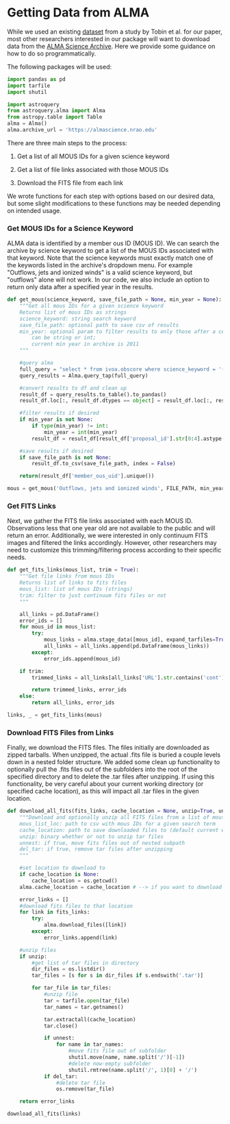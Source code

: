 # Getting Data from ALMA

While we used an existing [dataset](https://dataverse.harvard.edu/dataset.xhtml?persistentId=doi:10.7910/DVN/JETGZC) from a study by Tobin et al. for our paper, most other researchers interested in our package will want to download data from the [ALMA Science Archive](https://almascience.nrao.edu/aq/). Here we provide some guidance on how to do so programmatically.

The following packages will be used:


```python
import pandas as pd
import tarfile
import shutil

import astroquery
from astroquery.alma import Alma
from astropy.table import Table
alma = Alma()
alma.archive_url = 'https://almascience.nrao.edu'
```

There are three main steps to the process:

1. Get a list of all MOUS IDs for a given science keyword

2. Get a list of file links associated with those MOUS IDs

3. Download the FITS file from each link

We wrote functions for each step with options based on our desired data, but some slight modifications to these functions may be needed depending on intended usage.

### Get MOUS IDs for a Science Keyword

ALMA data is identified by a member ous ID (MOUS ID). We can search the archive by science keyword to get a list of the MOUS IDs associated with that keyword. Note that the science keywords must exactly match one of the keywords listed in the archive's dropdown menu. For example "Outflows, jets and ionized winds" is a valid science keyword, but "outflows" alone will not work. In our code, we also include an option to return only data after a specified year in the results.


```python
def get_mous(science_keyword, save_file_path = None, min_year = None):
    """Get all mous IDs for a given science keyword
    Returns list of mous IDs as strings
    science_keyword: string search keyword
    save_file_path: optional path to save csv of results
    min_year: optional param to filter results to only those after a certain year;
        can be string or int;
        current min year in archive is 2011
    """

    #query alma
    full_query = "select * from ivoa.obscore where science_keyword = '{}'".format(science_keyword)
    query_results = Alma.query_tap(full_query)

    #convert results to df and clean up
    result_df = query_results.to_table().to_pandas()
    result_df.loc[:, result_df.dtypes == object] = result_df.loc[:, result_df.dtypes == object].apply(lambda x: x.str.decode('utf-8'))

    #filter results if desired
    if min_year is not None:
        if type(min_year) != int:
            min_year = int(min_year)
        result_df = result_df[result_df['proposal_id'].str[0:4].astype(int) >= min_year]

    #save results if desired
    if save_file_path is not None:
        result_df.to_csv(save_file_path, index = False)

    return(result_df['member_ous_uid'].unique())
```


```python
mous = get_mous('Outflows, jets and ionized winds', FILE_PATH, min_year = 2018)
```

### Get FITS Links

Next, we gather the FITS file links associated with each MOUS ID. Observations less that one year old are not available to the public and will return an error. Additionally, we were interested in only continuum FITS images and filtered the links accordingly. However, other researchers may need to customize this trimming/filtering process according to their specific needs.


```python
def get_fits_links(mous_list, trim = True):
    """Get file links from mous IDs
    Returns list of links to fits files
    mous_list: list of mous IDs (strings)
    trim: filter to just continuum fits files or not
    """

    all_links = pd.DataFrame()
    error_ids = []
    for mous_id in mous_list:
        try:
            mous_links = alma.stage_data([mous_id], expand_tarfiles=True)['URL']
            all_links = all_links.append(pd.DataFrame(mous_links))
        except:
            error_ids.append(mous_id)

    if trim:
        trimmed_links = all_links[all_links['URL'].str.contains('cont') & all_links['URL'].str.contains('fits.tar')]['URL']

        return trimmed_links, error_ids
    else:
        return all_links, error_ids
```


```python
links, _ = get_fits_links(mous)
```

### Download FITS Files from Links

Finally, we download the FITS files. The files initially are downloaded as zipped tarballs. When unzipped, the actual .fits file is buried a couple levels down in a nested folder structure. We added some clean up functionality to optionally pull the .fits files out of the subfolders into the root of the specified directory and to delete the .tar files after unzipping. If using this functionality, be very careful about your current working directory (or specified cache location), as this will impact all .tar files in the given location.


```python
def download_all_fits(fits_links, cache_location = None, unzip=True, unnest=True, del_tar=False):
    """Download and optionally unzip all FITS files from a list of mous IDs
    mous_list_loc: path to csv with mous IDs for a given search term
    cache_location: path to save downloaded files to (default current working directory)
    unzip: binary whether or not to unzip tar files
    unnest: if true, move fits files out of nested subpath
    del_tar: if true, remove tar files after unzipping
    """

    #set location to download to
    if cache_location is None:
        cache_location = os.getcwd()
    alma.cache_location = cache_location # --> if you want to download to a specific directory

    error_links = []
    #download fits files to that location
    for link in fits_links:
        try:
            alma.download_files([link])
        except:
            error_links.append(link)

    #unzip files
    if unzip:
        #get list of tar files in directory
        dir_files = os.listdir()
        tar_files = [s for s in dir_files if s.endswith('.tar')]

        for tar_file in tar_files:
            #unzip file
            tar = tarfile.open(tar_file)
            tar_names = tar.getnames()

            tar.extractall(cache_location)
            tar.close()

            if unnest:
                for name in tar_names:
                    #move fits file out of subfolder
                    shutil.move(name, name.split('/')[-1])
                    #delete now-empty subfolder
                    shutil.rmtree(name.split('/', 1)[0] + '/')
            if del_tar:
                #delete tar file
                os.remove(tar_file)

    return error_links
```


```python
download_all_fits(links)
```
